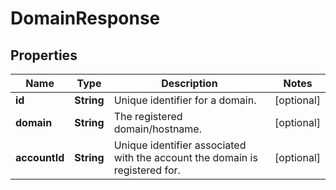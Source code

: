 

# DomainResponse


## Properties

| Name | Type | Description | Notes |
|------------ | ------------- | ------------- | -------------|
|**id** | **String** | Unique identifier for a domain. |  [optional] |
|**domain** | **String** | The registered domain/hostname. |  [optional] |
|**accountId** | **String** | Unique identifier associated with the account the domain is registered for. |  [optional] |



